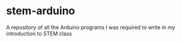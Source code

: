 # stem-arduino
A repository of all the Arduino programs I was required to write in my introduction to STEM class
